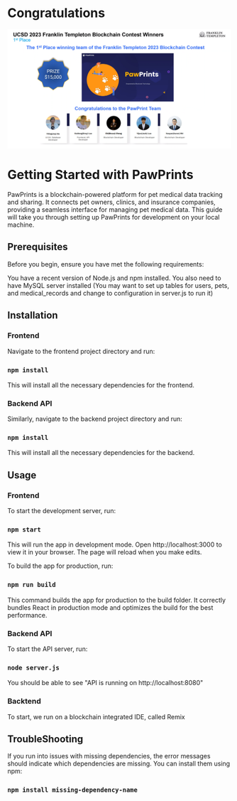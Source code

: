 # Congratulations
![image](Winner_Accouncement.png)
# Getting Started with PawPrints

PawPrints is a blockchain-powered platform for pet medical data tracking and sharing. It connects pet owners, clinics, and insurance companies, providing a seamless interface for managing pet medical data. This guide will take you through setting up PawPrints for development on your local machine.

## Prerequisites

Before you begin, ensure you have met the following requirements:

You have a recent version of Node.js and npm installed.
You also need to have MySQL server installed (You may want to set up tables for users, pets, and medical_records and change to configuration in server.js  to run it)

## Installation

### Frontend

Navigate to the frontend project directory and run:

### `npm install`

This will install all the necessary dependencies for the frontend.

### Backend API

Similarly, navigate to the backend project directory and run:

### `npm install`

This will install all the necessary dependencies for the backend.

## Usage

### Frontend

To start the development server, run:

### `npm start`

This will run the app in development mode. Open http://localhost:3000 to view it in your browser. The page will reload when you make edits.

To build the app for production, run:

### `npm run build`

This command builds the app for production to the build folder. It correctly bundles React in production mode and optimizes the build for the best performance.

### Backend API

To start the API server, run:
### `node server.js`

You should be able to see "API is running on http://localhost:8080"

### Backtend

To start, we run on a blockchain integrated IDE, called Remix

## TroubleShooting

If you run into issues with missing dependencies, the error messages should indicate which dependencies are missing. You can install them using npm:

### `npm install missing-dependency-name`
